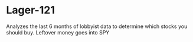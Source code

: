 # Lager-121
Analyzes the last 6 months of lobbyist data to determine which stocks you should buy. Leftover money goes into SPY
